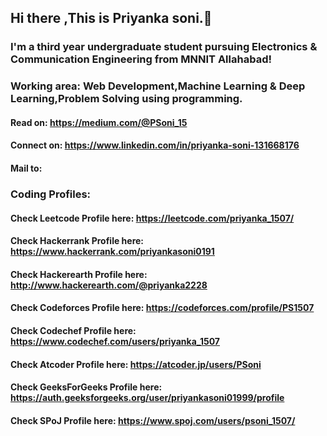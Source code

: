 ## Hi there ,This is Priyanka soni.👋

### I'm a third year undergraduate student pursuing Electronics & Communication Engineering from MNNIT Allahabad!
### Working area: Web Development,Machine Learning & Deep Learning,Problem Solving using programming.

#### Read on: https://medium.com/@PSoni_15
#### Connect on: https://www.linkedin.com/in/priyanka-soni-131668176
#### Mail to:

### Coding Profiles:
#### Check Leetcode Profile here: https://leetcode.com/priyanka_1507/
#### Check Hackerrank Profile here: https://www.hackerrank.com/priyankasoni0191
#### Check Hackerearth Profile here: http://www.hackerearth.com/@priyanka2228
#### Check Codeforces Profile here: https://codeforces.com/profile/PS1507
#### Check Codechef Profile here: https://www.codechef.com/users/priyanka_1507
#### Check Atcoder Profile here: https://atcoder.jp/users/PSoni
#### Check GeeksForGeeks Profile here: https://auth.geeksforgeeks.org/user/priyankasoni01999/profile
#### Check SPoJ Profile here: https://www.spoj.com/users/psoni_1507/
